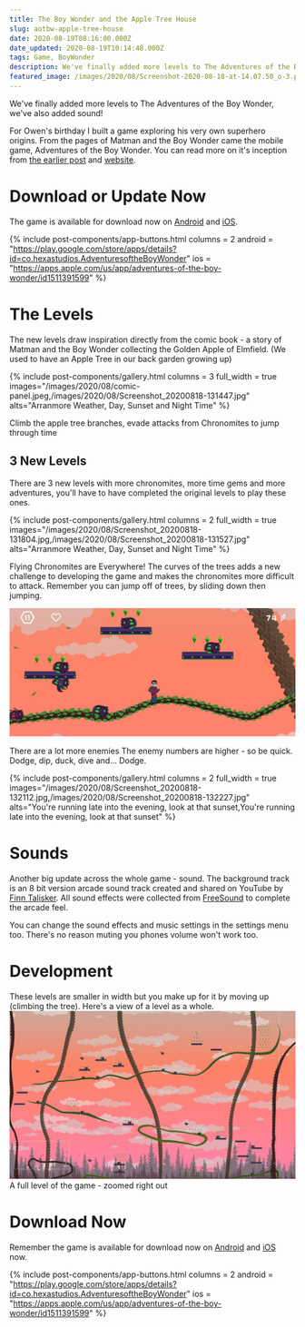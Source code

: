 ```yaml
---
title: The Boy Wonder and the Apple Tree House
slug: aotbw-apple-tree-house
date: 2020-08-19T08:16:00.000Z
date_updated: 2020-08-19T10:14:48.000Z
tags: Game, BoyWonder
description: We've finally added more levels to The Adventures of the Boy Wonder, we've also added sound!
featured_image: /images/2020/08/Screenshot-2020-08-18-at-14.07.50_o-3.png
---
```


We've finally added more levels to The Adventures of the Boy Wonder, we've also added sound!

For Owen's birthday I built a game exploring his very own superhero origins. From the pages of Matman and the Boy Wonder came the mobile game, Adventures of the Boy Wonder. You can read more on it's inception from [the earlier post](/adventures-of-the-boy-wonder/) and [website](https://adventuresoftheboywonder.com/).

# Download or Update Now

The game is available for download now on [Android](https://play.google.com/store/apps/details?id=co.hexastudios.AdventuresoftheBoyWonder) and [iOS](https://apps.apple.com/us/app/adventures-of-the-boy-wonder/id1511391599).

{% include post-components/app-buttons.html
	columns = 2
	android = "https://play.google.com/store/apps/details?id=co.hexastudios.AdventuresoftheBoyWonder"
	ios = "https://apps.apple.com/us/app/adventures-of-the-boy-wonder/id1511391599"
%}

# The Levels

The new levels draw inspiration directly from the comic book - a story of Matman and the Boy Wonder collecting the Golden Apple of Elmfield. (We used to have an Apple Tree in our back garden growing up)


{% include post-components/gallery.html
	columns = 3
	full_width = true
	images="/images/2020/08/comic-panel.jpeg,/images/2020/08/Screenshot_20200818-131447.jpg"
	alts="Arranmore Weather, Day, Sunset and Night Time"
%}


Climb the apple tree branches, evade attacks from Chronomites to jump through time
## 3 New Levels

There are 3 new levels with more chronomites, more time gems and more adventures, you'll have to have completed the original levels to play these ones. 

{% include post-components/gallery.html
	columns = 2
	full_width = true
	images="/images/2020/08/Screenshot_20200818-131804.jpg,/images/2020/08/Screenshot_20200818-131527.jpg"
	alts="Arranmore Weather, Day, Sunset and Night Time"
%}

Flying Chronomites are Everywhere!
The curves of the trees adds a new challenge to developing the game and makes the chronomites more difficult to attack. Remember you can jump off of trees, by sliding down then jumping.

![](/images/2020/08/Screenshot_20200818-132344.jpg)

There are a lot more enemies
The enemy numbers are higher - so be quick. Dodge, dip, duck, dive and... Dodge.

{% include post-components/gallery.html
	columns = 2
	full_width = true
	images="/images/2020/08/Screenshot_20200818-132112.jpg,/images/2020/08/Screenshot_20200818-132227.jpg"
	alts="You're running late into the evening, look at that sunset,You're running late into the evening, look at that sunset"
%}

# Sounds

Another big update across the whole game - sound. The background track is an 8 bit version arcade sound track created and shared on YouTube by [Finn Talisker](https://www.youtube.com/channel/UCcUxdzmvkt_0HqH76ZSeyzg). All sound effects were collected from [FreeSound](https://freesound.org/) to complete the arcade feel.

You can change the sound effects and music settings in the settings menu too. There's no reason muting you phones volume won't work too.

# Development

These levels are smaller in width but you make up for it by moving up (climbing the tree). Here's a view of a level as a whole.
![](/images/2020/08/Screenshot-2020-08-18-at-14.07.50-3.png)A full level of the game - zoomed right out
# Download Now

Remember the game is available for download now on [Android](https://play.google.com/store/apps/details?id=co.hexastudios.AdventuresoftheBoyWonder) and [iOS](https://apps.apple.com/us/app/adventures-of-the-boy-wonder/id1511391599) now.

{% include post-components/app-buttons.html
	columns = 2
	android = "https://play.google.com/store/apps/details?id=co.hexastudios.AdventuresoftheBoyWonder"
	ios = "https://apps.apple.com/us/app/adventures-of-the-boy-wonder/id1511391599"
%}
